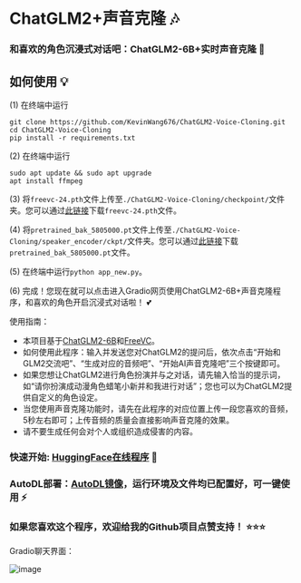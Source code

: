 # ChatGLM2+声音克隆 🎶
### 和喜欢的角色沉浸式对话吧：ChatGLM2-6B+实时声音克隆 🌟
## 如何使用 💡

(1) 在终端中运行
```
git clone https://github.com/KevinWang676/ChatGLM2-Voice-Cloning.git
cd ChatGLM2-Voice-Cloning
pip install -r requirements.txt
```

(2) 在终端中运行
```
sudo apt update && sudo apt upgrade
apt install ffmpeg
```

(3) 将`freevc-24.pth`文件上传至`./ChatGLM2-Voice-Cloning/checkpoint/`文件夹。您可以通过[此链接](https://huggingface.co/spaces/kevinwang676/FreeVC/tree/main/checkpoints)下载`freevc-24.pth`文件。

(4) 将`pretrained_bak_5805000.pt`文件上传至`./ChatGLM2-Voice-Cloning/speaker_encoder/ckpt/`文件夹。您可以通过[此链接](https://huggingface.co/spaces/kevinwang676/FreeVC/tree/main/speaker_encoder/ckpt)下载`pretrained_bak_5805000.pt`文件。

(5) 在终端中运行`python app_new.py`。

(6) 完成！您现在就可以点击进入Gradio网页使用ChatGLM2-6B+声音克隆程序，和喜欢的角色开启沉浸式对话啦！ 💕

使用指南：
* 本项目基于[ChatGLM2-6B](https://github.com/THUDM/ChatGLM2-6B)和[FreeVC](https://github.com/OlaWod/FreeVC)。
* 如何使用此程序：输入并发送您对ChatGLM2的提问后，依次点击“开始和GLM2交流吧”、“生成对应的音频吧”、“开始AI声音克隆吧”三个按键即可。
* 如果您想让ChatGLM2进行角色扮演并与之对话，请先输入恰当的提示词，如“请你扮演成动漫角色蜡笔小新并和我进行对话”；您也可以为ChatGLM2提供自定义的角色设定。
* 当您使用声音克隆功能时，请先在此程序的对应位置上传一段您喜欢的音频，5秒左右即可；上传音频的质量会直接影响声音克隆的效果。
* 请不要生成任何会对个人或组织造成侵害的内容。


### 快速开始: [HuggingFace在线程序](https://huggingface.co/spaces/kevinwang676/FreeVC) 🤗

### AutoDL部署：[AutoDL镜像](https://www.codewithgpu.com/i/KevinWang676/ChatGLM2-Voice-Cloning/ChatGLM2-Voice-Cloning)，运行环境及文件均已配置好，可一键使用 ⚡

### 如果您喜欢这个程序，欢迎给我的Github项目点赞支持！ ⭐⭐⭐

Gradio聊天界面：

![image](https://github.com/KevinWang676/ChatGLM2-Voice-Cloning/assets/126712357/2b4fe4c9-1c85-4e4c-94cb-2c96315f7abd)

